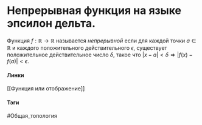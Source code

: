 # Непрерывная функция на языке эпсилон дельта.
Функция $f:\mathbb{R}\rightarrow\mathbb{R}$ называется *непрерывной* если для каждой точки $a\in\mathbb{R}$ и каждого положительного действительного $\epsilon$, существует положительное действительное число $\delta$, такое что $|x-a|<\delta\Rightarrow|f(x)-f(a)|<\epsilon$. 

#### Линки
[[Функция или отображение]]
#### Тэги 
 #Общая_топология